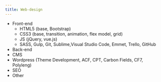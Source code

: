 ```yaml
---
title: Web-design
---
```


- Front-end
	- HTML5 (base, Bootstrap)
	- CSS3 (base, transition, animation, flex model, grid)
	- JS (jQuery, vue.js)
	- SASS, Gulp, Git, Sublime,Visual Studio Code, Emmet, Trello, GitHub</li>
- Back-end
- CMS
- Wordpress (Theme Development, ACF, CPT, Carbon Fields, CF7, Polyleng)
- SEO
- Other